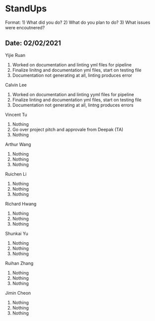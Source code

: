 # StandUps

Format: 1) What did you do? 2) What do you plan to do? 3) What issues were encoutnered?

## Date: 02/02/2021

Yijie Ruan 
1. Worked on documentation and linting yml files for pipeline
2. Finalize linitng and documentation yml files, start on testing file 
3. Documentation not generating at all, linting produces error

Calvin Lee
1. Worked on documentation and linting yyml files for pipeline
2. Finalize linting and documentation yml files, start on testing file 
3. Documentation not generating at all, lintng produces errors

Vincent Tu
1. Nothing
2. Go over project pitch and approvale from Deepak (TA)
3. Nothing

Arthur Wang
1. Nothing
2. Nothing
3. Nothing

Ruichen Li
1. Nothing
2. Nothing
3. Nothing

Richard Hwang
1. Nothing
2. Nothing
3. Nothing

Shunkai Yu
1. Nothing
2. Nothing
3. Nothing

Ruihan Zhang
1. Nothing
2. Nothing
3. Nothing

Jimin Cheon 
1. Nothing
2. Nothing
3. Nothing
